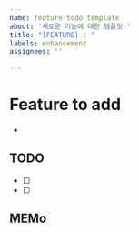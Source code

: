 ```yaml
---
name: feature todo template
about: '새로운 기능에 대한 템플릿 '
title: "[FEATURE] : "
labels: enhancement
assignees: ''

---
```


# Feature to add
- 

## TODO 
- [ ]
- [ ] 

## MEMo
